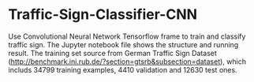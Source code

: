# Traffic-Sign-Classifier-CNN
Use Convolutional Neural Network Tensorflow frame to train and classify traffic sign.
The Jupyter notebook file shows the structure and running result.
The training set source from German Traffic Sign Dataset (http://benchmark.ini.rub.de/?section=gtsrb&subsection=dataset), which includs
34799 training examples, 4410 validation and 12630 test ones.

